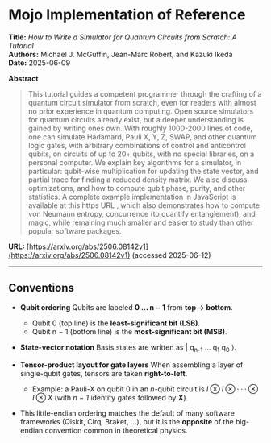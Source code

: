 # Mojo Implementation of Reference

**Title:** *How to Write a Simulator for Quantum Circuits from Scratch: A Tutorial*  
**Authors:** Michael J. McGuffin, Jean-Marc Robert, and Kazuki Ikeda  
**Date:** 2025-06-09  

**Abstract**

> This tutorial guides a competent programmer through the crafting of a quantum circuit simulator from scratch, even for readers with almost no prior experience in quantum computing. Open source simulators for quantum circuits already exist, but a deeper understanding is gained by writing ones own. With roughly 1000-2000 lines of code, one can simulate Hadamard, Pauli X, Y, Z, SWAP, and other quantum logic gates, with arbitrary combinations of control and anticontrol qubits, on circuits of up to 20+ qubits, with no special libraries, on a personal computer. We explain key algorithms for a simulator, in particular: qubit-wise multiplication for updating the state vector, and partial trace for finding a reduced density matrix. We also discuss optimizations, and how to compute qubit phase, purity, and other statistics. A complete example implementation in JavaScript is available at this https URL , which also demonstrates how to compute von Neumann entropy, concurrence (to quantify entanglement), and magic, while remaining much smaller and easier to study than other popular software packages. 

**URL:** [https://arxiv.org/abs/2506.08142v1](https://arxiv.org/abs/2506.08142v1) (accessed 2025-06-12)

---

## Conventions

* **Qubit ordering**
  Qubits are labeled **0 … n − 1** from **top → bottom**.

  * Qubit 0 (top line) is the **least-significant bit (LSB)**.
  * Qubit n − 1 (bottom line) is the **most-significant bit (MSB)**.

* **State-vector notation**
  Basis states are written as
  \| q<sub>n-1</sub> … q<sub>1</sub> q<sub>0</sub> ⟩.

* **Tensor-product layout for gate layers**
  When assembling a layer of single-qubit gates, tensors are taken **right-to-left**.

  * Example: a Pauli-X on qubit 0 in an *n*-qubit circuit is
    $I ⊗ I ⊗ ··· ⊗ I ⊗ X$
    (with *n − 1* identity gates followed by **X**).

* This little-endian ordering matches the default of many software frameworks (Qiskit, Cirq, Braket, …), but it is the **opposite** of the big-endian convention common in theoretical physics.
